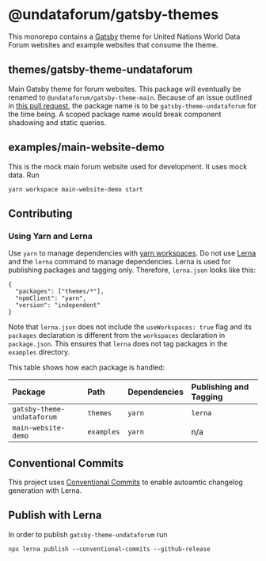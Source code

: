 # @undataforum/gatsby-themes

This monorepo contains a [Gatsby](https://www.gatsbyjs.org/) theme for United Nations World Data Forum websites and example websites that consume the theme.

## themes/gatsby-theme-undataforum

Main Gatsby theme for forum websites. This package will eventually be renamed to `@undataforum/gatsby-theme-main`. Because of an issue outlined in [this pull request](https://github.com/gatsbyjs/gatsby/pull/10786), the package name is to be `gatsby-theme-undataforum` for the time being. A scoped package name would break component shadowing and static queries.

## examples/main-website-demo

This is the mock main forum website used for development. It uses mock data. Run

    yarn workspace main-website-demo start

## Contributing

### Using Yarn and Lerna

Use `yarn` to manage dependencies with [yarn workspaces](https://yarnpkg.com/en/docs/workspaces). Do not use [Lerna](https://lerna.js.org/) and the `lerna` command to manage dependencies. Lerna is used for publishing packages and tagging only. Therefore, `lerna.json` looks like this:

```
{
  "packages": ["themes/*"],
  "npmClient": "yarn",
  "version": "independent"
}
```

Note that `lerna.json` does not include the `useWorkspaces: true` flag and its `packages` declaration is different from the `workspaces` declaration in `package.json`. This ensures that `lerna` does not tag packages in the `examples` directory.

This table shows how each package is handled:

| Package                    | Path       | Dependencies | Publishing and Tagging |
| :------------------------- | :--------- | :----------- | :--------------------- |
| `gatsby-theme-undataforum` | `themes`   | `yarn`       | `lerna`                |
| `main-website-demo`        | `examples` | `yarn`       | n/a                    |

## Conventional Commits

This project uses [Conventional Commits](https://www.conventionalcommits.org/) to enable autoamtic changelog generation with Lerna.

## Publish with Lerna

In order to publish `gatsby-theme-undataforum` run

    npx lerna publish --conventional-commits --github-release
